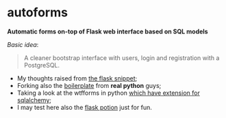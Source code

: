 # autoforms

**Automatic forms on-top of Flask web interface based on SQL models**

*Basic idea*: 
> A cleaner bootstrap interface with users, login and registration with a PostgreSQL.

* My thoughts raised from [the flask snippet](http://flask.pocoo.org/snippets/60/);
* Forking also the [boilerplate](https://github.com/mjhea0/flask-boilerplate) from **real python** guys;
* Taking a look at the wtfforms in python [which have extension for sqlalchemy](http://wtforms.readthedocs.org/en/latest/ext.html#module-wtforms.ext.sqlalchemy);
* I may test here also the [flask potion](http://potion.readthedocs.org/en/latest/index.html) just for fun.
